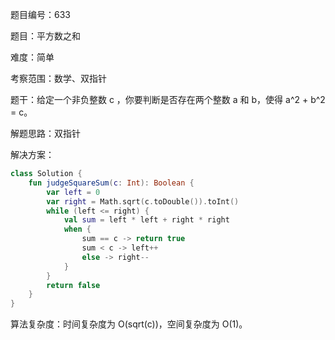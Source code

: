 题目编号：633

题目：平方数之和

难度：简单

考察范围：数学、双指针

题干：给定一个非负整数 c ，你要判断是否存在两个整数 a 和 b，使得 a^2 + b^2 = c。

解题思路：双指针

解决方案：

```kotlin
class Solution {
    fun judgeSquareSum(c: Int): Boolean {
        var left = 0
        var right = Math.sqrt(c.toDouble()).toInt()
        while (left <= right) {
            val sum = left * left + right * right
            when {
                sum == c -> return true
                sum < c -> left++
                else -> right--
            }
        }
        return false
    }
}
```

算法复杂度：时间复杂度为 O(sqrt(c))，空间复杂度为 O(1)。
